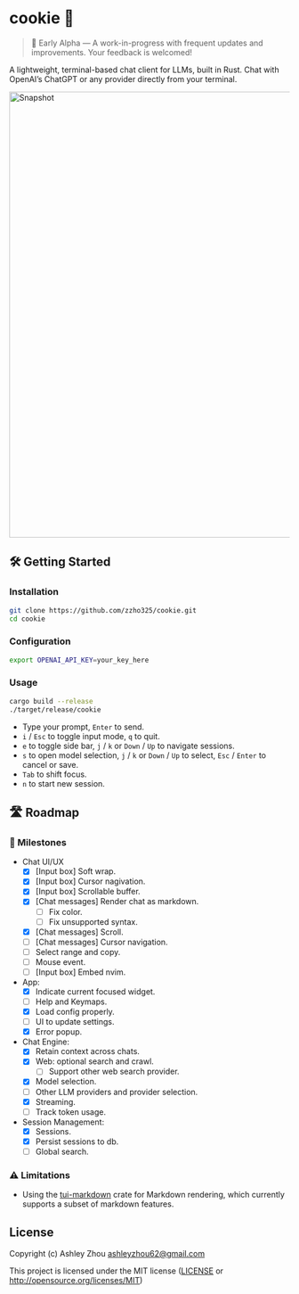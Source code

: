 # cookie 🍪


> 🧪 Early Alpha — A work-in-progress with frequent updates and improvements. Your feedback is welcomed!

A lightweight, terminal-based chat client for LLMs, built in Rust. Chat with OpenAI’s ChatGPT or any provider directly from your terminal.

<img width="800" alt="Snapshot" src="https://github.com/user-attachments/assets/6135bda3-685b-4d40-8e2a-963da1402775" />

## 🛠️ Getting Started

### Installation

```sh
git clone https://github.com/zzho325/cookie.git
cd cookie
```

### Configuration

```sh
export OPENAI_API_KEY=your_key_here
```

### Usage
```sh
cargo build --release
./target/release/cookie
```

* Type your prompt, `Enter` to send.
* `i` / `Esc` to toggle input mode, `q` to quit. 
* `e` to toggle side bar, `j` / `k` or `Down` / `Up` to navigate sessions.
* `s` to open model selection, `j` / `k` or `Down` / `Up` to select, `Esc` / `Enter` to cancel or save. 
* `Tab` to shift focus.
* `n` to start new session.

## 🛣️ Roadmap

### 🎯 Milestones

* Chat UI/UX 
  * [x] [Input box] Soft wrap.
  * [x] [Input box] Cursor nagivation.
  * [x] [Input box] Scrollable buffer.
  * [x] [Chat messages] Render chat as markdown.
    * [ ] Fix color.
    * [ ] Fix unsupported syntax.
  * [x] [Chat messages] Scroll.
  * [ ] [Chat messages] Cursor navigation.
  * [ ] Select range and copy.
  * [ ] Mouse event.
  * [ ] [Input box] Embed nvim.
* App:
  * [x] Indicate current focused widget.
  * [ ] Help and Keymaps.
  * [x] Load config properly.
  * [ ] UI to update settings.
  * [x] Error popup.
* Chat Engine:
  * [x] Retain context across chats.
  * [x] Web: optional search and crawl.
    * [ ] Support other web search provider.
  * [x] Model selection.
  * [ ] Other LLM providers and provider selection.
  * [x] Streaming.
  * [ ] Track token usage.
* Session Management: 
  * [x] Sessions.
  * [x] Persist sessions to db.
  * [ ] Global search.

### ⚠️ Limitations

* Using the [tui-markdown](https://github.com/joshka/tui-markdown) crate for Markdown rendering, which currently supports a subset of markdown features.

## License

Copyright (c) Ashley Zhou <ashleyzhou62@gmail.com>

This project is licensed under the MIT license ([LICENSE] or <http://opensource.org/licenses/MIT>)

[LICENSE]: ./LICENSE
